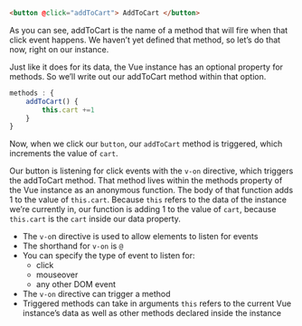 ``` html
<button @click="addToCart"> AddToCart </button>
```

As you can see, addToCart is the name of a method that will fire when that click event happens. We haven’t yet defined that method, so let’s do that now, right on our instance.

Just like it does for its data, the Vue instance has an optional property for methods. So we’ll write out our addToCart method within that option.

``` javascript
methods : {
    addToCart() {
        this.cart +=1
    }
}
``` 

Now, when we click our `button`, our `addToCart` method is triggered, which increments the value of `cart`.

Our button is listening for click events with the `v-on` directive, which triggers the addToCart method. That method lives within the methods property of the Vue instance as an anonymous function. The body of that function adds 1 to the value of `this.cart`. Because `this` refers to the data of the instance we’re currently in, our function is adding 1 to the value of `cart`, because `this.cart` is the `cart` inside our data property.

* The `v-o`n directive is used to allow elements to listen for events
* The shorthand for `v-on` is `@`
* You can specify the type of event to listen for:
  * click
  * mouseover
  * any other DOM event
* The `v-on` directive can trigger a method
* Triggered methods can take in arguments
`this` refers to the current Vue instance’s data as well as other methods declared inside the instance